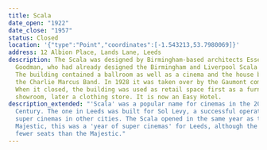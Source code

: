 ```yaml
---
title: Scala
date_open: "1922"
date_close: "1957"
status: Closed
location: '{"type":"Point","coordinates":[-1.543213,53.7980069]}'
address: 12 Albion Place, Lands Lane, Leeds
description: The Scala was designed by Birmingham-based architects Essex and
  Goodman, who had already designed the Birmingham and Liverpool Scala cinemas.
  The building contained a ballroom as well as a cinema and the house band was
  the Charlie Marcus Band. In 1928 it was taken over by the Gaumont company.
  When it closed, the building was used as retail space first as a furniture
  showroom, later a clothing store. It is now an Easy Hotel.
description_extended: "'Scala' was a popular name for cinemas in the 20th
  Century. The one in Leeds was built for Sol Levy, a successful operator of
  super cinemas in other cities. The Scala opened in the same year as the
  Majestic, this was a 'year of super cinemas' for Leeds, although the Scala had
  fewer seats than the Majestic."
---
```

